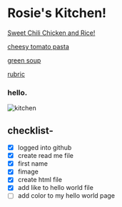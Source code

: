 # Rosie's Kitchen!


[Sweet Chili Chicken and Rice!](https://rosie080.github.io/helloworld/)

[cheesy tomato pasta](https://rosie080.github.io/html.index/)

[green soup](https://rosie080.github.io/helloworld/)

[rubric](https://rosie080.github.io/index.html/)
### hello.
![kitchen](https://images.app.goo.gl/iyHNiD1GLMrbfSVT6)

## checklist- 
- [x] logged into github
- [x] create read me file
- [x] first name
- [x] fimage
- [x] create html file
- [x] add like to hello world file
- [ ] add color to my hello world page

